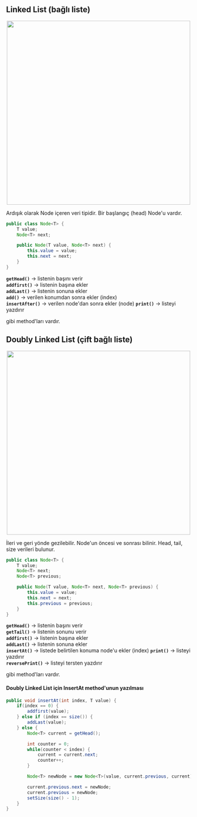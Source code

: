 ## Linked List (bağlı liste)

<p align="center"> 
	<img src="https://www.buzzle.com/images/diagrams/linked-list-data-structure.jpg" width="500px">
</p>

Ardışık olarak Node içeren veri tipidir. Bir başlangıç (head) Node'u vardır.

```java
public class Node<T> {
	T value;
	Node<T> next;

	public Node(T value, Node<T> next) {
		this.value = value;
		this.next = next;
	}
}
```

**`getHead()`** -> listenin başını verir  
**`addfirst()`** -> listenin başına ekler  
**`addLast()`** -> listenin sonuna ekler  
**`add()`** -> verilen konumdan sonra ekler (index)  
**`insertAfter()`** -> verilen node'dan sonra ekler (node)
**`print()`** -> listeyi yazdırır

gibi method'ları vardır.  

## Doubly Linked List (çift bağlı liste)

<p align="center"> 
	<img src="https://www.cs.usfca.edu/~srollins/courses/cs112-f08/web/notes/linkedlists/ll2.gif" width="500px">
</p>

İleri ve geri yönde gezilebilir. Node'un öncesi ve sonrası bilinir. Head, tail, size verileri bulunur.

```java
public class Node<T> {
	T value;
	Node<T> next;
	Node<T> previous;

	public Node(T value, Node<T> next, Node<T> previous) {
		this.value = value;
		this.next = next;
		this.previous = previous;
	}
}
```

**`getHead()`** -> listenin başını verir  
**`getTail()`** -> listenin sonunu verir  
**`addfirst()`** -> listenin başına ekler  
**`addLast()`** -> listenin sonuna ekler  
**`insertAt()`** -> listede belirtilen konuma node'u ekler (index)
**`print()`** -> listeyi yazdırır  
**`reversePrint()`** -> listeyi tersten yazdırır  

gibi method'ları vardır.

#### Doubly Linked List için InsertAt method'unun yazılması

```java
public void insertAt(int index, T value) {
	if(index == 0) {
		addfirst(value);
	} else if (index == size()) {
		addLast(value);
	} else {
		Node<T> current = getHead();

		int counter = 0;
		while(counter < index) {
			current = current.next;
			counter++;
		}

		Node<T> newNode = new Node<T>(value, current.previous, current);

		current.previous.next = newNode;
		current.previous = newNode;
		setSize(size() - 1);
	}
}
```
